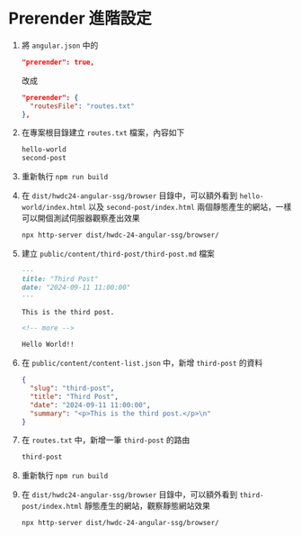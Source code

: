 # Prerender 進階設定

1. 將 `angular.json` 中的

   ```json
   "prerender": true,
   ```

   改成

   ```json
   "prerender": {
     "routesFile": "routes.txt"
   },
   ```

2. 在專案根目錄建立 `routes.txt` 檔案，內容如下

   ```txt
   hello-world
   second-post
   ```

3. 重新執行 `npm run build`

4. 在 `dist/hwdc24-angular-ssg/browser` 目錄中，可以額外看到 `hello-world/index.html` 以及 `second-post/index.html` 兩個靜態產生的網站，一樣可以開個測試伺服器觀察產出效果

   ```bash
   npx http-server dist/hwdc-24-angular-ssg/browser/
   ```

5. 建立 `public/content/third-post/third-post.md` 檔案

   ```markdown
   ---
   title: "Third Post"
   date: "2024-09-11 11:00:00"
   ---

   This is the third post.

   <!-- more -->

   Hello World!!
   ```

6. 在 `public/content/content-list.json` 中，新增 `third-post` 的資料

   ```json
   {
     "slug": "third-post",
     "title": "Third Post",
     "date": "2024-09-11 11:00:00",
     "summary": "<p>This is the third post.</p>\n"
   }
   ```

7. 在 `routes.txt` 中，新增一筆 `third-post` 的路由

   ```txt
   third-post
   ```

8. 重新執行 `npm run build`

9. 在 `dist/hwdc24-angular-ssg/browser` 目錄中，可以額外看到 `third-post/index.html` 靜態產生的網站，觀察靜態網站效果

   ```bash
   npx http-server dist/hwdc-24-angular-ssg/browser/
   ```


